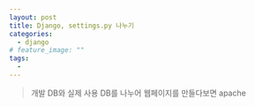 ```yaml
---
layout: post
title: Django, settings.py 나누기
categories:
  - django
# feature_image: ""
tags:
  - 
---
```

> 개발 DB와 실제 사용 DB를 나누어 웹페이지를 만들다보면 apache